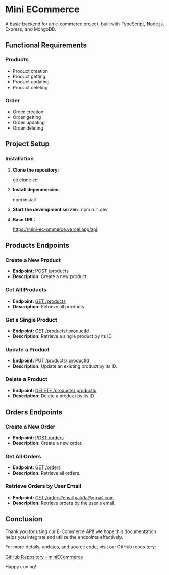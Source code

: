 # Mini ECommerce

A basic backend for an e-commerce project, built with TypeScript, Node.js, Express, and MongoDB.

## Functional Requirements

### Products

- Product creation
- Product getting
- Product updating
- Product deleting

### Order

- Order creation
- Order getting
- Order updating
- Order deleting

## Project Setup

### Installation

1. **Clone the repository:**

   git clone <repository-url>
   cd <project-directory>

2. **Install dependencies:**

   npm install

3. **Start the development server::**
   npm run dev

4. **Base URL:**

   https://mini-ec-ommerce.vercel.app/api

## Products Endpoints

### Create a New Product

- **Endpoint:** [POST /products](https://mini-ec-ommerce.vercel.app/api/products)
- **Description:** Create a new product.

### Get All Products

- **Endpoint:** [GET /products](https://mini-ec-ommerce.vercel.app/api/products)
- **Description:** Retrieve all products.

### Get a Single Product

- **Endpoint:** [GET /products/:productId](https://mini-ec-ommerce.vercel.app/api/products/:productId)
- **Description:** Retrieve a single product by its ID.

### Update a Product

- **Endpoint:** [PUT /products/:productId](https://mini-ec-ommerce.vercel.app/api/products/:productId)
- **Description:** Update an existing product by its ID.

### Delete a Product

- **Endpoint:** [DELETE /products/:productId](https://mini-ec-ommerce.vercel.app/api/products/:productId)
- **Description:** Delete a product by its ID.

## Orders Endpoints

### Create a New Order

- **Endpoint:** [POST /orders](https://mini-ec-ommerce.vercel.app/api/orders)
- **Description:** Create a new order.

### Get All Orders

- **Endpoint:** [GET /orders](https://mini-ec-ommerce.vercel.app/api/orders)
- **Description:** Retrieve all orders.

### Retrieve Orders by User Email

- **Endpoint:** [GET /orders?email=alu1a@gmail.com](https://mini-ec-ommerce.vercel.app/api/orders?email=alu1a@gmail.com)
- **Description:** Retrieve orders by the user's email.

## Conclusion

Thank you for using our E-Commerce API! We hope this documentation helps you integrate and utilize the endpoints effectively.

For more details, updates, and source code, visit our GitHub repository:

[GitHub Repository - miniECommerce](https://github.com/maker-shihab/miniECommerce)

Happy coding!
